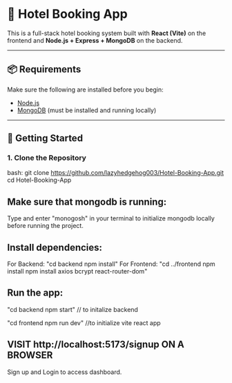# 🏨 Hotel Booking App

This is a full-stack hotel booking system built with **React (Vite)** on the frontend and **Node.js + Express + MongoDB** on the backend.

---

## 📦 Requirements

Make sure the following are installed before you begin:

- [Node.js](https://nodejs.org/)
- [MongoDB](https://www.mongodb.com/) (must be installed and running locally)

---

## 🚀 Getting Started

### 1. Clone the Repository
bash:
git clone https://github.com/lazyhedgehog003/Hotel-Booking-App.git
cd Hotel-Booking-App

## Make sure that mongodb is running: 
Type and enter "monogosh" in your terminal to initialize mongodb locally before running the project.

## Install dependencies:
For Backend:
"cd backend
npm install"
For Frontend:
"cd ../frontend
npm install
npm install axios bcrypt react-router-dom"

## Run the app:

"cd backend
npm start" // to initalize backend

"cd frontend
npm run dev" //to initialize vite react app

## VISIT http://localhost:5173/signup ON A BROWSER 
Sign up and Login to access dashboard.


